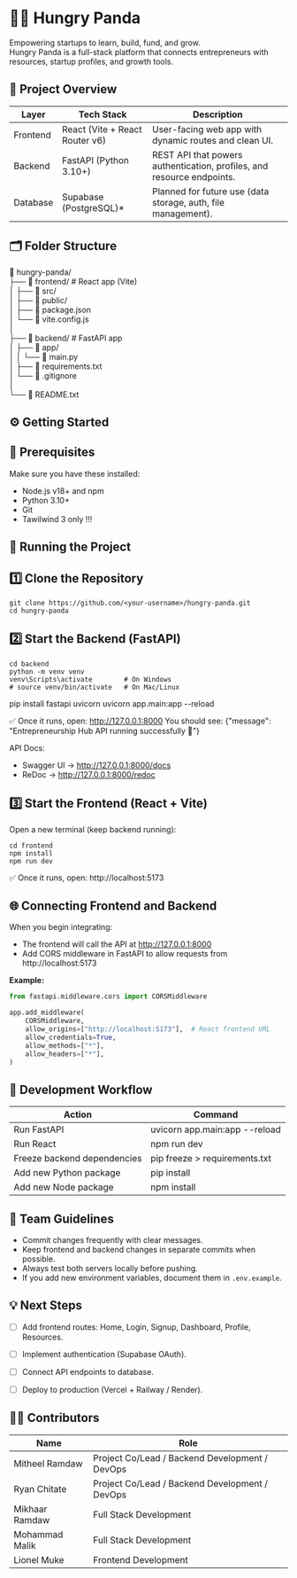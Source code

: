 🍜🐼 Hungry Panda 
======================================

Empowering startups to learn, build, fund, and grow.  
Hungry Panda is a full-stack platform that connects entrepreneurs with resources, startup profiles, and growth tools.


🧩 Project Overview
-------------------
Layer        | Tech Stack               | Description
-------------|--------------------------|-----------------------------------------
Frontend     | React (Vite + React Router v6) | User-facing web app with dynamic routes and clean UI.
Backend      | FastAPI (Python 3.10+)   | REST API that powers authentication, profiles, and resource endpoints.
Database     | Supabase (PostgreSQL)*   | Planned for future use (data storage, auth, file management).


## 🗂️ Folder Structure

📁 hungry-panda/  
├── 📁 frontend/                 # React app (Vite)  
│   ├── 📁 src/  
│   ├── 📁 public/  
│   ├── 📄 package.json  
│   └── 📄 vite.config.js  
│  
├── 📁 backend/                  # FastAPI app  
│   ├── 📁 app/  
│   │   └── 📄 main.py  
│   ├── 📄 requirements.txt  
│   └── 📄 .gitignore  
│  
└── 📄 README.txt


⚙️ Getting Started
------------------

🧠 Prerequisites
----------------
Make sure you have these installed:
- Node.js v18+ and npm
- Python 3.10+
- Git
- Tawilwind 3 only !!!


🚀 Running the Project
----------------------

1️⃣ Clone the Repository
------------------------
```
git clone https://github.com/<your-username>/hungry-panda.git
cd hungry-panda
```

2️⃣ Start the Backend (FastAPI)
-------------------------------
```
cd backend
python -m venv venv
venv\Scripts\activate        # On Windows
# source venv/bin/activate   # On Mac/Linux
```

pip install fastapi uvicorn
uvicorn app.main:app --reload

✅ Once it runs, open: http://127.0.0.1:8000
You should see:
{"message": "Entrepreneurship Hub API running successfully 🚀"}

API Docs:
- Swagger UI → http://127.0.0.1:8000/docs
- ReDoc → http://127.0.0.1:8000/redoc


3️⃣ Start the Frontend (React + Vite)
-------------------------------------
Open a new terminal (keep backend running):
```
cd frontend
npm install
npm run dev
```

✅ Once it runs, open: http://localhost:5173


🌐 Connecting Frontend and Backend
----------------------------------
When you begin integrating:
- The frontend will call the API at http://127.0.0.1:8000
- Add CORS middleware in FastAPI to allow requests from http://localhost:5173

**Example:**

```python
from fastapi.middleware.cors import CORSMiddleware

app.add_middleware(
    CORSMiddleware,
    allow_origins=["http://localhost:5173"],  # React frontend URL
    allow_credentials=True,
    allow_methods=["*"],
    allow_headers=["*"],
)
```




🧪 Development Workflow
-----------------------
Action                         | Command
-------------------------------|------------------------------------------
Run FastAPI                    | uvicorn app.main:app --reload
Run React                      | npm run dev
Freeze backend dependencies     | pip freeze > requirements.txt
Add new Python package          | pip install <package>
Add new Node package            | npm install <package>


👥 Team Guidelines
------------------
- Commit changes frequently with clear messages.
- Keep frontend and backend changes in separate commits when possible.
- Always test both servers locally before pushing.
- If you add new environment variables, document them in `.env.example`.


💡 Next Steps
-------------
- [ ] Add frontend routes: Home, Login, Signup, Dashboard, Profile, Resources.
- [ ] Implement authentication (Supabase OAuth).
- [ ] Connect API endpoints to database.
- [ ] Deploy to production (Vercel + Railway / Render).


🧑‍💻 Contributors
-----------------
| Name             | Role                          |
|------------------|-------------------------------|
| Mitheel Ramdaw   |Project Co/Lead /  Backend Development / DevOps   |
| Ryan Chitate     |Project Co/Lead /  Backend Development / DevOps   |
| Mikhaar Ramdaw   | Full Stack Development         |
| Mohammad Malik   | Full Stack Development         |
| Lionel Muke      | Frontend Development           |


